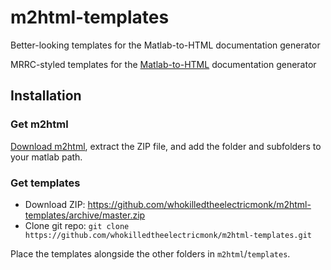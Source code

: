 m2html-templates
================

Better-looking templates for the Matlab-to-HTML documentation generator

MRRC-styled templates for the [Matlab-to-HTML][m2html] documentation generator

Installation
----------

### Get m2html

[Download m2html][download], extract the ZIP file, and add the folder and subfolders to your matlab path.

### Get templates

- Download ZIP: https://github.com/whokilledtheelectricmonk/m2html-templates/archive/master.zip
- Clone git repo: `git clone https://github.com/whokilledtheelectricmonk/m2html-templates.git`

Place the templates alongside the other folders in `m2html`/`templates`.

[M2HTML]: http://www.artefact.tk/software/matlab/m2html/
[download]: http://www.artefact.tk/software/matlab/m2html/m2html.zip
